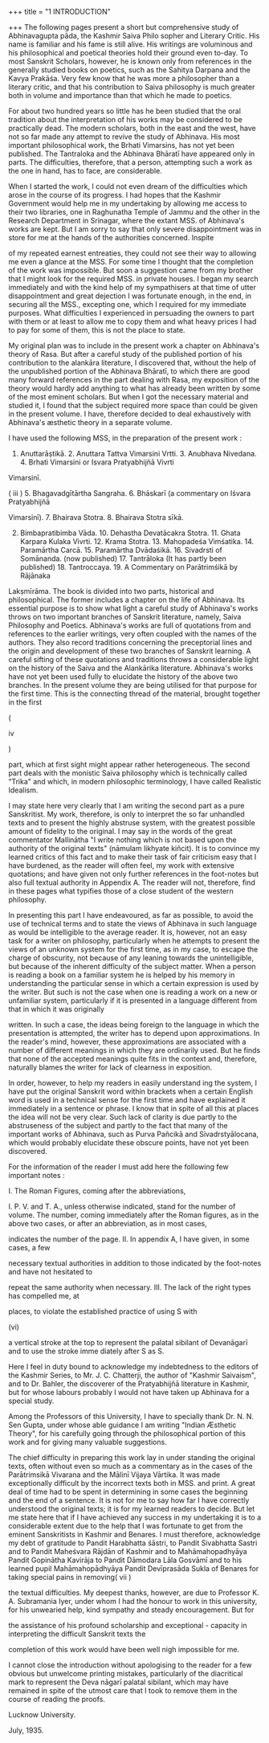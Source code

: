 +++
title = "1 INTRODUCTION"

+++
The following pages present a short but comprehensive study of Abhinavagupta pāda, the Kashmir Saiva Philo sopher and Literary Critic. His name is familiar and his fame is still alive. His writings are voluminous and his philosophical and poetical theories hold their ground even to-day. To most Sanskrit Scholars, however, he is known only from references in the generally studied books on poetics, such as the Sahitya Darpana and the Kavya Prakāśa. Very few know that he was more a philosopher than a literary critic, and that his contribution to Saiva philosophy is much greater both in volume and importance than that which he made to poetics. 

For about two hundred years so little has he been studied that the oral tradition about the interpretation of his works may be considered to be practically dead. The modern scholars, both in the east and the west, have not so far made any attempt to revive the study of Abhinava. His most important philosophical work, the Brhati Vimarsins, has not yet been published. The Tantraloka and the Abhinava Bhāratī have appeared only in parts. The difficulties, therefore, that a person, attempting such a work as the one in hand, has to face, are considerable. 

When I started the work, I could not even dream of the difficulties which arose in the course of its progress. I had hopes that the Kashmir Government would help me in my undertaking by allowing me access to their two libraries, one in Raghunatha Temple of Jammu and the other in the Research Department in Srinagar, where the extant MSS. of Abhinava's works are kept. But I am sorry to say that only severe disappointment was in store for me at the hands of the authorities concerned. Inspite 

of my repeated earnest entreaties, they could not see their way to allowing me even a glance at the MSS. For some time I thought that the completion of the work was impossible. But soon a suggestion came from my brother that I might look for the required MSS. in private houses. I began my search immediately and with the kind help of my sympathisers at that time of utter disappointment and great dejection I was fortunate enough, in the end, in securing all the MSS., excepting one, which I required for my immediate purposes. What difficulties I experienced in persuading the owners to part with them or at least to allow me to copy them and what heavy prices I had to pay for some of them, this is not the place to state. 

My original plan was to include in the present work a chapter on Abhinava's theory of Rasa. But after a careful study of the published portion of his contribution to the alankāra literature, I discovered that, without the help of the unpublished portion of the Abhinava Bhāratī, to which there are good many forward references in the part dealing with Rasa, my exposition of the theory would hardly add anything to what has already been written by some of the most eminent scholars. But when I got the necessary material and studied it, I found that the subject required more space than could be given in the present volume. I have, therefore decided to deal exhaustively with Abhinava's æsthetic theory in a separate volume. 

I have used the following MSS, in the preparation of the present work : 

1. Anuttarāṣtikā. 2. Anuttara Tattva Vimarsini Vrtti. 3. Anubhava Nivedana. 4. Brhati Vimarsini or Isvara Pratyabhijñā Vivrti 

Vimarsinī. 

( iii ) 5. Bhagavadgītārtha Sangraha. 6. Bhāskarī (a commentary on Iśvara Pratyabhijñā 

Vimarsinī). 7. Bhairava Stotra. 8. Bhairava Stotra sīkā. 

2. Bimbapratibimba Vāda. 10. Dehastha Devatācakra Stotra. 11. Ghata Karpara Kulaka Vivrti. 12. Krama Stotra. 13. Mahopadeśa Vimśatika. 14. Paramārtha Carcā. 15. Paramārtha Dvādaśikā. 16. Sivadrsti of Somānanda. (now published) 17. Tantrāloka (It has partly been published) 18. Tantroccaya. 19. A Commentary on Parātrimśikā by Rājānaka 

Lakṣmīrāma. The book is divided into two parts, historical and philosophical. The former includes a chapter on the life of Abhinava. Its essential purpose is to show what light a careful study of Abhinava's works throws on two important branches of Sanskrit literature, namely, Saiva Philosophy and Poetics. Abhinava's works are full of quotations from and references to the earlier writings, very often coupled with the names of the authors. They also record traditions concerning the preceptorial lines and the origin and development of these two branches of Sanskrit learning. A careful sifting of these quotations and traditions throws a considerable light on the history of the Saiva and the Alankārika literature. Abhinava's works have not yet been used fully to elucidate the history of the above two branches. In the present volume they are being utilised for that purpose for the first time. This is the connecting thread of the material, brought together in the first 

( 

iv 

) 

part, which at first sight might appear rather heterogeneous. The second part deals with the monistic Saiva philosophy which is technically called “Trika" and which, in modern philosophic terminology, I have called Realistic Idealism. 

I may state here very clearly that I am writing the second part as a pure Sanskritist. My work, therefore, is only to interpret the so far unhandled texts and to present the highly abstruse system, with the greatest possible amount of fidelity to the original. I may say in the words of the great commentator Mallinātha "I write nothing which is not based upon the authority of the original texts" (nāmulam likhyate kiñcit). It is to convince my learned critics of this fact and to make their task of fair criticism easy that I have burdened, as the reader will often feel, my work with extensive quotations; and have given not only further references in the foot-notes but also full textual authority in Appendix A. The reader will not, therefore, find in these pages what typifies those of a close student of the western philosophy. 

In presenting this part I have endeavoured, as far as possible, to avoid the use of technical terms and to state the views of Abhinava in such language as would be intelligible to the average reader. It is, however, not an easy task for a writer on philosophy, particularly when he attempts to present the views of an unknown system for the first time, as in my case, to escape the charge of obscurity, not because of any leaning towards the unintelligible, but because of the inherent difficulty of the subject matter. When a person is reading a book on a familiar system he is helped by his memory in understanding the particular sense in which a certain expression is used by the writer. But such is not the case when one is reading a work on a new or unfamiliar system, particularly if it is presented in a language different from that in which it was originally 

written. In such a case, the ideas being foreign to the language in which the presentation is attempted, the writer has to depend upon approximations. In the reader's mind, however, these approximations are associated with a number of different meanings in which they are ordinarily used. But he finds that none of the accepted meanings quite fits in the context and, therefore, naturally blames the writer for lack of clearness in exposition. 

In order, however, to help my readers in easily understand ing the system, I have put the original Sanskrit word within brackets when a certain English word is used in a technical sense for the first time and have explained it immediately in a sentence or phrase. I know that in spite of all this at places the idea will not be very clear. Such lack of clarity is due partly to the abstruseness of the subject and partly to the fact that many of the important works of Abhinava, such as Purva Pañcikā and Sivadrstyālocana, which would probably elucidate these obscure points, have not yet been discovered. 

For the information of the reader I must add here the following few important notes : 

I. The Roman Figures, coming after the abbreviations, 

I. P. V. and T. A., unless otherwise indicated, stand for the number of volume. The number, coming immediately after the Roman figures, as in the above two cases, or after an abbreviation, as in most cases, 

indicates the number of the page. II. In appendix A, I have given, in some cases, a few 

necessary textual authorities in addition to those indicated by the foot-notes and have not hesitated to 

repeat the same authority when necessary. III. The lack of the right types has compelled me, at 

places, to violate the established practice of using S with 

(vi) 

a vertical stroke at the top to represent the palatal sibilant of Devanāgarī and to use the stroke imme diately after S as S. 

Here I feel in duty bound to acknowledge my indebtedness to the editors of the Kashmir Series, to Mr. J. C. Chatterji, the author of "Kashmir Saivaism", and to Dr. Bahler, the discoverer of the Pratyabhijñā literature in Kashmir, but for whose labours probably I would not have taken up Abhinava for a special study. 

Among the Professors of this University, I have to specially thank Dr. N. N. Sen Gupta, under whose able guidance I am writing "Indian Æsthetic Theory", for his carefully going through the philosophical portion of this work and for giving many valuable suggestions. 

The chief difficulty in preparing this work lay in under standing the original texts, often without even so much as a commentary as in the cases of the Parātrimsikā Vivarana and the Mālinī Vijaya Vārtika. It was made exceptionally difficult by the incorrect texts both in MSS. and print. A great deal of time had to be spent in determining in some cases the beginning and the end of a sentence. It is not for me to say how far I have correctly understood the original texts; it is for my learned readers to decide. But let me state here that if I have achieved any success in my undertaking it is to a considerable extent due to the help that I was fortunate to get from the eminent Sanskritists in Kashmir and Benares. I must therefore, acknowledge my debt of gratitude to Pandit Harabhatta śāstri, to Pandit Sivabhatta Sastri and to Pandit Maheśvara Rājdān of Kashmir and to Mahāmahopadhyāya Pandit Gopinātha Kavirāja to Pandit Dāmodara Lāla Gosvāmī and to his learned pupil Mahāmahopādhyāya Pandit Devīprasāda Sukla of Benares for taking special pains in removing( vii ) 

the textual difficulties. My deepest thanks, however, are due to Professor K. A. Subramania Iyer, under whom I had the honour to work in this university, for his unwearied help, kind sympathy and steady encouragement. But for 

the assistance of his profound scholarship and exceptional - capacity in interpreting the difficult Sanskrit texts the 

completion of this work would have been well nigh impossible for me. 

I cannot close the introduction without apologising to the reader for a few obvious but unwelcome printing mistakes, particularly of the diacritical mark to represent the Deva nāgarī palatal sibilant, which may have remained in spite of the utmost care that I took to remove them in the course of reading the proofs. 



Lucknow University.  

July, 1935. 

